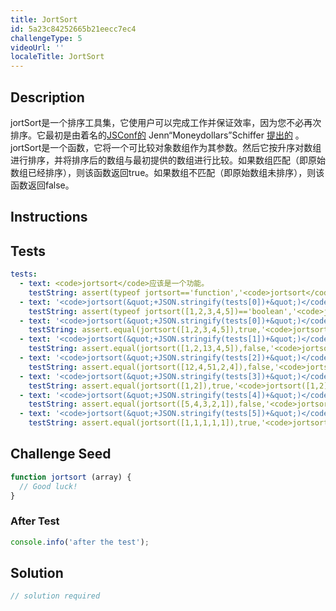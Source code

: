 ```yaml
---
title: JortSort
id: 5a23c84252665b21eecc7ec4
challengeType: 5
videoUrl: ''
localeTitle: JortSort
---
```


## Description
<section id="description"> jortSort是一个排序工具集，它使用户可以完成工作并保证效率，因为您不必再​​次排序。它最初是由着名的<a href="https://www.youtube.com/watch?v=pj4U_W0OFoE">JSConf的</a> Jenn“Moneydollars”Schiffer <a href="https://www.youtube.com/watch?v=pj4U_W0OFoE">提出的</a> 。 jortSort是一个函数，它将一个可比较对象数组作为其参数。然后它按升序对数组进行排序，并将排序后的数组与最初提供的数组进行比较。如果数组匹配（即原始数组已经排序），则该函数返回true。如果数组不匹配（即原始数组未排序），则该函数返回false。 </section>

## Instructions
<section id="instructions">
</section>

## Tests
<section id='tests'>

```yml
tests:
  - text: <code>jortsort</code>应该是一个功能。
    testString: assert(typeof jortsort=='function','<code>jortsort</code> should be a function.');
  - text: '<code>jortsort(&quot;+JSON.stringify(tests[0])+&quot;)</code>应该返回一个布尔值。'
    testString: assert(typeof jortsort([1,2,3,4,5])=='boolean','<code>jortsort([1,2,3,4,5])</code> should return a boolean.');
  - text: '<code>jortsort(&quot;+JSON.stringify(tests[0])+&quot;)</code>应该返回<code>true</code> 。'
    testString: assert.equal(jortsort([1,2,3,4,5]),true,'<code>jortsort([1,2,3,4,5])</code> should return <code>true</code>.');
  - text: '<code>jortsort(&quot;+JSON.stringify(tests[1])+&quot;)</code>应该返回<code>false</code> 。'
    testString: assert.equal(jortsort([1,2,13,4,5]),false,'<code>jortsort([1,2,13,4,5])</code> should return <code>false</code>.');
  - text: '<code>jortsort(&quot;+JSON.stringify(tests[2])+&quot;)</code>应该返回<code>false</code> 。'
    testString: assert.equal(jortsort([12,4,51,2,4]),false,'<code>jortsort([12,4,51,2,4])</code> should return <code>false</code>.');
  - text: '<code>jortsort(&quot;+JSON.stringify(tests[3])+&quot;)</code>应该返回<code>true</code> 。'
    testString: assert.equal(jortsort([1,2]),true,'<code>jortsort([1,2])</code> should return <code>true</code>.');
  - text: '<code>jortsort(&quot;+JSON.stringify(tests[4])+&quot;)</code>应该返回<code>false</code> 。'
    testString: assert.equal(jortsort([5,4,3,2,1]),false,'<code>jortsort([5,4,3,2,1])</code> should return <code>false</code>.');
  - text: '<code>jortsort(&quot;+JSON.stringify(tests[5])+&quot;)</code>应该返回<code>true</code> 。'
    testString: assert.equal(jortsort([1,1,1,1,1]),true,'<code>jortsort([1,1,1,1,1])</code> should return <code>true</code>.');

```

</section>

## Challenge Seed
<section id='challengeSeed'>

<div id='js-seed'>

```js
function jortsort (array) {
  // Good luck!
}

```

</div>


### After Test
<div id='js-teardown'>

```js
console.info('after the test');
```

</div>

</section>

## Solution
<section id='solution'>

```js
// solution required
```
</section>
